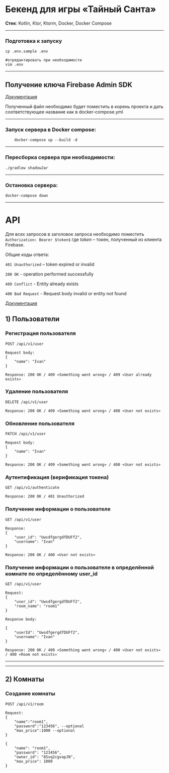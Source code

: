 # Бекенд для игры «Тайный Санта»

__Стек__: Kotlin, Ktor, Ktorm, Docker, Docker Compose

---

### Подготовка к запуску

```shell
cp .env.sample .env

#отредактировать при необходимости
vim .env
```

---

## Получение ключа Firebase Admin SDK

[Документация](https://firebase.google.com/docs/admin/setup?authuser=0&hl=en)

Полученный файл необходимо будет поместить в корень проекта и дать соответствующее название как в docker-compose.yml

---

### Запуск сервера в Docker compose:

```shell
    docker-compose up --build -d
```

---

### Пересборка сервера при необходимости:

```shell
./gradlew shadowJar
```

---

### Остановка сервера:

```shell
docker-compose down
```

---

# API

Для всех запросов в заголовок запроса необходимо поместить
```Authorization: Bearer $token$```
где $token$ – токен, полученный из клиента Firebase.

Общие коды ответа:

```401 Unauthorized``` – token expired or invalid

```200 OK``` - operation performed successfully

```409 Conflict``` - Entity already exists

```400 Bad Request``` - Request body invalid or entity not found

[Документация](https://firebase.google.com/docs/auth/admin/verify-id-tokens?hl=en&authuser=6&skip_cache=true#web)

## 1) Пользователи

### Регистрация пользователя

```http request
POST /api/v1/user

Request body:
{
	"name": "Ivan" 
}

Response: 200 OK / 409 «Something went wrong» / 409 «User already exists»
```

### Удаление пользователя

```http request
DELETE /api/v1/user

Response: 200 OK / 409 «Something went wrong» / 400 «User not exists»
```

### Обновление пользователя

```http request
PATCH /api/v1/user

Request body:
{
	"name": "Ivan"
}

Response: 200 OK / 409 «Something went wrong» / 400 «User not exists»
```

### Аутентификация (верификация токена)

```http request
GET /api/v1/authenticate

Response: 200 OK / 401 Unauthorized
```

### Получение информации о пользователе

```http request
GET /api/v1/user

Response: 
{
	"user_id": "UwsdfgergdfDUFf2",
	"username": "Ivan"
}

Response: 200 OK / 400 «User not exists»
```

### Получение информации о пользователе в определённой комнате по определённому user_id

```http request
GET /api/v1/user

Request: 
{
	"user_id": "UwsdfgergdfDUFf2",
	"room_name": "room1"
}

Response body:

{
	"userId": "UwsdfgergdfDUFf2",
	"username": "Ivan"
}

Response: 200 OK / 409 «Something went wrong» / 400 «User not exists» / 400 «Room not exists»
```

---

---

## 2) Комнаты

### Создание комнаты

```http request
POST /api/v1/room

Request:
{
	"name":"room1",
	"password":"123456", --optional
	"max_price":1000 --optional
}

{
	"name": "room1",
	"password": "123456",
	"owner_id": "8Svq2cgvapJN",
	"max_price": 1000
}
```

###   